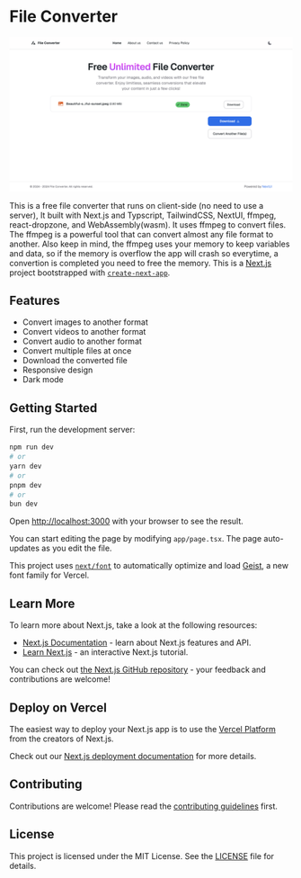 # File Converter

<img src="Screenshot.png" />

This is a free file converter that runs on client-side (no need to use a server), It built with Next.js and Typscript, TailwindCSS, NextUI, ffmpeg, react-dropzone, and WebAssembly(wasm).
It uses ffmpeg to convert files. The ffmpeg is a powerful tool that can convert almost any file format to another.
Also keep in mind, the ffmpeg uses your memory to keep variables and data, so if the memory is overflow the app will crash so everytime, a convertion is completed you need to free the memory.
This is a [Next.js](https://nextjs.org) project bootstrapped with [`create-next-app`](https://nextjs.org/docs/app/api-reference/cli/create-next-app).

## Features

- Convert images to another format
- Convert videos to another format
- Convert audio to another format
- Convert multiple files at once
- Download the converted file
- Responsive design
- Dark mode

## Getting Started

First, run the development server:

```bash
npm run dev
# or
yarn dev
# or
pnpm dev
# or
bun dev
```

Open [http://localhost:3000](http://localhost:3000) with your browser to see the result.

You can start editing the page by modifying `app/page.tsx`. The page auto-updates as you edit the file.

This project uses [`next/font`](https://nextjs.org/docs/app/building-your-application/optimizing/fonts) to automatically optimize and load [Geist](https://vercel.com/font), a new font family for Vercel.

## Learn More

To learn more about Next.js, take a look at the following resources:

- [Next.js Documentation](https://nextjs.org/docs) - learn about Next.js features and API.
- [Learn Next.js](https://nextjs.org/learn) - an interactive Next.js tutorial.

You can check out [the Next.js GitHub repository](https://github.com/vercel/next.js) - your feedback and contributions are welcome!

## Deploy on Vercel

The easiest way to deploy your Next.js app is to use the [Vercel Platform](https://vercel.com/new?utm_medium=default-template&filter=next.js&utm_source=create-next-app&utm_campaign=create-next-app-readme) from the creators of Next.js.

Check out our [Next.js deployment documentation](https://nextjs.org/docs/app/building-your-application/deploying) for more details.

## Contributing

Contributions are welcome! Please read the [contributing guidelines](CONTRIBUTING.md) first.

## License

This project is licensed under the MIT License. See the [LICENSE](LICENSE) file for details.